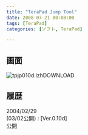 ```yaml
---
title: "TeraPad Jump Tool"
date: 2008-07-21 00:08:00
tags: [TeraPad]
categories: [ソフト, TeraPad]

---
```


## 画面

<img src="/files/se320394.html" title="tpjp010d.lzh" class="extlink" />DOWNLOAD</a>
  


## 履歴

2004/02/29<br />(03/02公開)
: [Ver.0.10d]<br />公開
